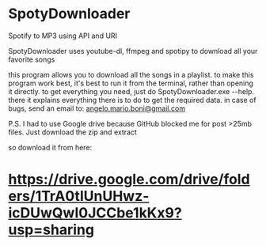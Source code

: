 # SpotyDownloader
Spotify to MP3 using API and URI

SpotyDownloader uses youtube-dl, ffmpeg and spotipy to download all your favorite songs

this program allows you to download all the songs in a playlist. to make this program work best, it's best to run it from the terminal, rather than opening it directly. 
to get everything you need, just do SpotyDownloader.exe --help. 
there it explains everything there is to do to get the required data.
in case of bugs, send an email to: angelo.mario.boni@gmail.com

P.S. I had to use Google drive because GitHub blocked me for post >25mb files. Just download the zip and extract

so download it from here:

# https://drive.google.com/drive/folders/1TrA0tlUnUHwz-icDUwQwI0JCCbe1kKx9?usp=sharing

